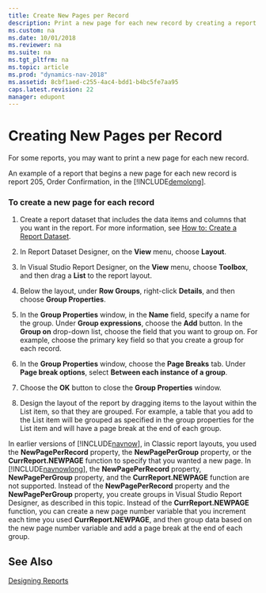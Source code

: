```yaml
---
title: Create New Pages per Record
description: Print a new page for each new record by creating a report dataset that includes the data items and columns that you want in the report.
ms.custom: na
ms.date: 10/01/2018
ms.reviewer: na
ms.suite: na
ms.tgt_pltfrm: na
ms.topic: article
ms.prod: "dynamics-nav-2018"
ms.assetid: 8cbf1aed-c255-4ac4-bdd1-b4bc5fe7aa95
caps.latest.revision: 22
manager: edupont
---
```

# Creating New Pages per Record
For some reports, you may want to print a new page for each new record.  
  
 An example of a report that begins a new page for each new record is report 205, Order Confirmation, in the [!INCLUDE[demolong](includes/demolong_md.md)].  
  
### To create a new page for each record  
  
1.  Create a report dataset that includes the data items and columns that you want in the report. For more information, see [How to: Create a Report Dataset](How-to--Create-a-Report-Dataset.md).  
  
2.  In Report Dataset Designer, on the **View** menu, choose **Layout**.  
  
3.  In Visual Studio Report Designer, on the **View** menu, choose **Toolbox**, and then drag a **List** to the report layout.  
  
4.  Below the layout, under **Row Groups**, right-click **Details**, and then choose **Group Properties**.  
  
5.  In the **Group Properties** window, in the **Name** field, specify a name for the group. Under **Group expressions**, choose the **Add** button. In the **Group on** drop-down list, choose the field that you want to group on. For example, choose the primary key field so that you create a group for each record.  
  
6.  In the **Group Properties** window, choose the **Page Breaks** tab. Under **Page break options**, select **Between each instance of a group**.  
  
7.  Choose the **OK** button to close the **Group Properties** window.  
  
8.  Design the layout of the report by dragging items to the layout within the List item, so that they are grouped. For example, a table that you add to the List item will be grouped as specified in the group properties for the List item and will have a page break at the end of each group.  
  
 In earlier versions of [!INCLUDE[navnow](includes/navnow_md.md)], in Classic report layouts, you used the **NewPagePerRecord** property, the **NewPagePerGroup** property, or the **CurrReport.NEWPAGE** function to specify that you wanted a new page. In [!INCLUDE[navnowlong](includes/navnowlong_md.md)], the **NewPagePerRecord** property, **NewPagePerGroup** property, and the **CurrReport.NEWPAGE** function are not supported. Instead of the **NewPagePerRecord** property and the **NewPagePerGroup** property, you create groups in Visual Studio Report Designer, as described in this topic. Instead of the **CurrReport.NEWPAGE** function, you can create a new page number variable that you increment each time you used **CurrReport.NEWPAGE**, and then group data based on the new page number variable and add a page break at the end of each group.  
  
## See Also  
 [Designing Reports](Designing-Reports.md)